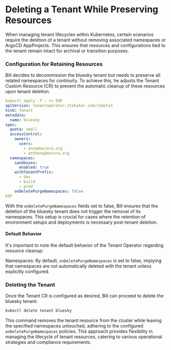 # Deleting a Tenant While Preserving Resources

When managing tenant lifecycles within Kubernetes, certain scenarios require the deletion of a tenant without removing associated namespaces or ArgoCD AppProjects. This ensures that resources and configurations tied to the tenant remain intact for archival or transition purposes.

### Configuration for Retaining Resources

Bill decides to decommission the bluesky tenant but needs to preserve all related namespaces for continuity. To achieve this, he adjusts the Tenant Custom Resource (CR) to prevent the automatic cleanup of these resources upon tenant deletion.

```yaml
kubectl apply -f - << EOF
apiVersion: tenantoperator.stakater.com/v1beta3
kind: Tenant
metadata:
  name: bluesky
spec:
  quota: small
  accessControl:
    owners:
      users:
        - anna@aurora.org
        - anthony@aurora.org
  namespaces:
    sandboxes:
      enabled: true
    withTenantPrefix:
      - dev
      - build
      - prod
    onDeletePurgeNamespaces: false
EOF
```

With the `onDeletePurgeNamespaces` fields set to false, Bill ensures that the deletion of the bluesky tenant does not trigger the removal of its namespaces. This setup is crucial for cases where the retention of environment setups and deployments is necessary post-tenant deletion.

#### Default Behavior

It's important to note the default behavior of the Tenant Operator regarding resource cleanup:

Namespaces: By default, `onDeletePurgeNamespaces` is set to false, implying that namespaces are not automatically deleted with the tenant unless explicitly configured.

### Deleting the Tenant

Once the Tenant CR is configured as desired, Bill can proceed to delete the bluesky tenant:

```bash
kubectl delete tenant bluesky
```

This command removes the tenant resource from the cluster while leaving the specified namespaces untouched, adhering to the configured `onDeletePurgeNamespaces` policies. This approach provides flexibility in managing the lifecycle of tenant resources, catering to various operational strategies and compliance requirements.
